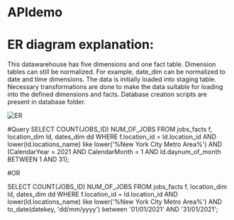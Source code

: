 # APIdemo
# ER diagram explanation:
This datawarehouse has five dimensions and one fact table. Dimension tables can still be normalized. For example, date_dim can be 
normalized to date and time dimensions. 
The data is initially loaded into staging table. Necessary transformations are done to make the data suitable for loading into the 
defined dimensions and facts. 
Database creation scripts are present in database folder.

![ER](https://user-images.githubusercontent.com/71783818/120954308-e16d9900-c71c-11eb-8860-31ec661757be.PNG)

#Query
SELECT COUNT(JOBS_ID) NUM_OF_JOBS
FROM jobs_facts f, location_dim ld, dates_dim dd
WHERE f.location_id = ld.location_id
AND lower(ld.locations_name) like lower('%New York City Metro Area%')
AND (CalendarYear = 2021 AND CalendarMonth = 1 AND ld.daynum_of_month BETWEEN 1 AND 31); 

#OR

SELECT COUNT(JOBS_ID) NUM_OF_JOBS
FROM jobs_facts f, location_dim ld, dates_dim dd
WHERE f.location_id = ld.location_id
AND lower(ld.locations_name) like lower('%New York City Metro Area%')
AND to_date(datekey, 'dd/mm/yyyy') between '01/01/2021' AND '31/01/2021';   
